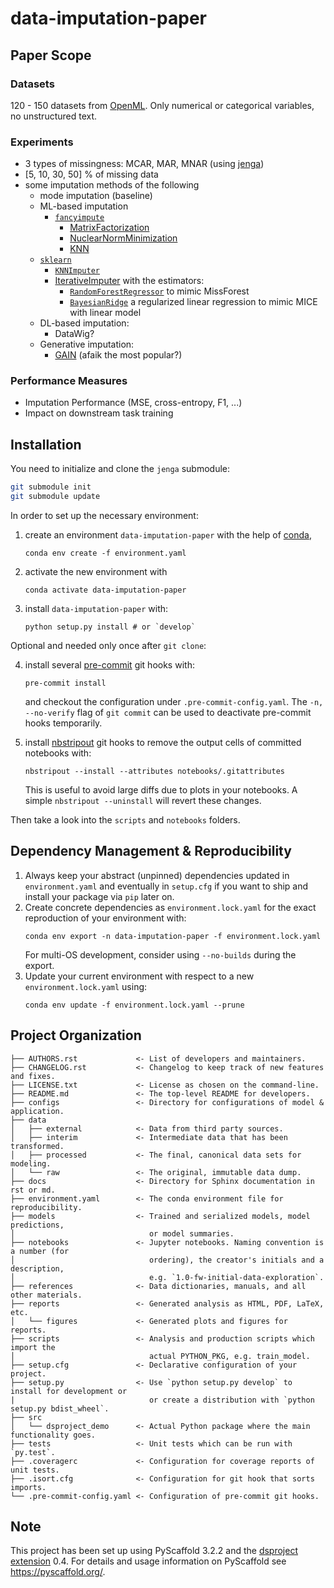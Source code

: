 # data-imputation-paper

## Paper Scope

### Datasets

120 - 150 datasets from [OpenML](https://www.openml.org). Only numerical or categorical variables, no unstructured text.


### Experiments

- 3 types of missingness: MCAR, MAR, MNAR (using [jenga](https://github.com/schelterlabs/jenga))
- [5, 10, 30, 50] % of missing data
- some imputation methods of the following
  - mode imputation (baseline)
  - ML-based imputation
    - [`fancyimpute`](https://github.com/iskandr/fancyimpute)
      - [MatrixFactorization](https://github.com/iskandr/fancyimpute/blob/master/fancyimpute/matrix_factorization.py)
      - [NuclearNormMinimization](https://github.com/iskandr/fancyimpute/blob/master/fancyimpute/nuclear_norm_minimization.py)
      - [KNN](https://github.com/iskandr/fancyimpute/blob/master/fancyimpute/knn.py)
  - [`sklearn`](https://scikit-learn.org/stable/modules/impute.html#impute)
    - [`KNNImputer`](https://scikit-learn.org/stable/modules/generated/sklearn.impute.KNNImputer.html#sklearn.impute.KNNImputer)
    - [IterativeImputer](https://scikit-learn.org/stable/auto_examples/impute/plot_iterative_imputer_variants_comparison.html#sphx-glr-auto-examples-impute-plot-iterative-imputer-variants-comparison-py) with the estimators:
      - [`RandomForestRegressor`](https://scikit-learn.org/stable/modules/generated/sklearn.ensemble.RandomForestRegressor.html#sklearn.ensemble.RandomForestRegressor) to mimic MissForest
      - [`BayesianRidge`](https://scikit-learn.org/stable/modules/generated/sklearn.linear_model.BayesianRidge.html#sklearn.linear_model.BayesianRidge) a regularized linear regression to mimic MICE with linear model
  - DL-based imputation:
    - DataWig?
  - Generative imputation:
    - [GAIN](https://github.com/jsyoon0823/GAIN) (afaik the most popular?)


### Performance Measures

- Imputation Performance (MSE, cross-entropy, F1, ...)
- Impact on downstream task training


## Installation

You need to initialize and clone the `jenga` submodule:
```bash
git submodule init
git submodule update
```

In order to set up the necessary environment:

1. create an environment `data-imputation-paper` with the help of [conda],
   ```
   conda env create -f environment.yaml
   ```
2. activate the new environment with
   ```
   conda activate data-imputation-paper
   ```
3. install `data-imputation-paper` with:
   ```
   python setup.py install # or `develop`
   ```

Optional and needed only once after `git clone`:

4. install several [pre-commit] git hooks with:
   ```
   pre-commit install
   ```
   and checkout the configuration under `.pre-commit-config.yaml`.
   The `-n, --no-verify` flag of `git commit` can be used to deactivate pre-commit hooks temporarily.

5. install [nbstripout] git hooks to remove the output cells of committed notebooks with:
   ```
   nbstripout --install --attributes notebooks/.gitattributes
   ```
   This is useful to avoid large diffs due to plots in your notebooks.
   A simple `nbstripout --uninstall` will revert these changes.


Then take a look into the `scripts` and `notebooks` folders.

## Dependency Management & Reproducibility

1. Always keep your abstract (unpinned) dependencies updated in `environment.yaml` and eventually
   in `setup.cfg` if you want to ship and install your package via `pip` later on.
2. Create concrete dependencies as `environment.lock.yaml` for the exact reproduction of your
   environment with:
   ```
   conda env export -n data-imputation-paper -f environment.lock.yaml
   ```
   For multi-OS development, consider using `--no-builds` during the export.
3. Update your current environment with respect to a new `environment.lock.yaml` using:
   ```
   conda env update -f environment.lock.yaml --prune
   ```
## Project Organization

```
├── AUTHORS.rst             <- List of developers and maintainers.
├── CHANGELOG.rst           <- Changelog to keep track of new features and fixes.
├── LICENSE.txt             <- License as chosen on the command-line.
├── README.md               <- The top-level README for developers.
├── configs                 <- Directory for configurations of model & application.
├── data
│   ├── external            <- Data from third party sources.
│   ├── interim             <- Intermediate data that has been transformed.
│   ├── processed           <- The final, canonical data sets for modeling.
│   └── raw                 <- The original, immutable data dump.
├── docs                    <- Directory for Sphinx documentation in rst or md.
├── environment.yaml        <- The conda environment file for reproducibility.
├── models                  <- Trained and serialized models, model predictions,
│                              or model summaries.
├── notebooks               <- Jupyter notebooks. Naming convention is a number (for
│                              ordering), the creator's initials and a description,
│                              e.g. `1.0-fw-initial-data-exploration`.
├── references              <- Data dictionaries, manuals, and all other materials.
├── reports                 <- Generated analysis as HTML, PDF, LaTeX, etc.
│   └── figures             <- Generated plots and figures for reports.
├── scripts                 <- Analysis and production scripts which import the
│                              actual PYTHON_PKG, e.g. train_model.
├── setup.cfg               <- Declarative configuration of your project.
├── setup.py                <- Use `python setup.py develop` to install for development or
|                              or create a distribution with `python setup.py bdist_wheel`.
├── src
│   └── dsproject_demo      <- Actual Python package where the main functionality goes.
├── tests                   <- Unit tests which can be run with `py.test`.
├── .coveragerc             <- Configuration for coverage reports of unit tests.
├── .isort.cfg              <- Configuration for git hook that sorts imports.
└── .pre-commit-config.yaml <- Configuration of pre-commit git hooks.
```

## Note

This project has been set up using PyScaffold 3.2.2 and the [dsproject extension] 0.4.
For details and usage information on PyScaffold see https://pyscaffold.org/.

[conda]: https://docs.conda.io/
[pre-commit]: https://pre-commit.com/
[Jupyter]: https://jupyter.org/
[nbstripout]: https://github.com/kynan/nbstripout
[Google style]: http://google.github.io/styleguide/pyguide.html#38-comments-and-docstrings
[dsproject extension]: https://github.com/pyscaffold/pyscaffoldext-dsproject
